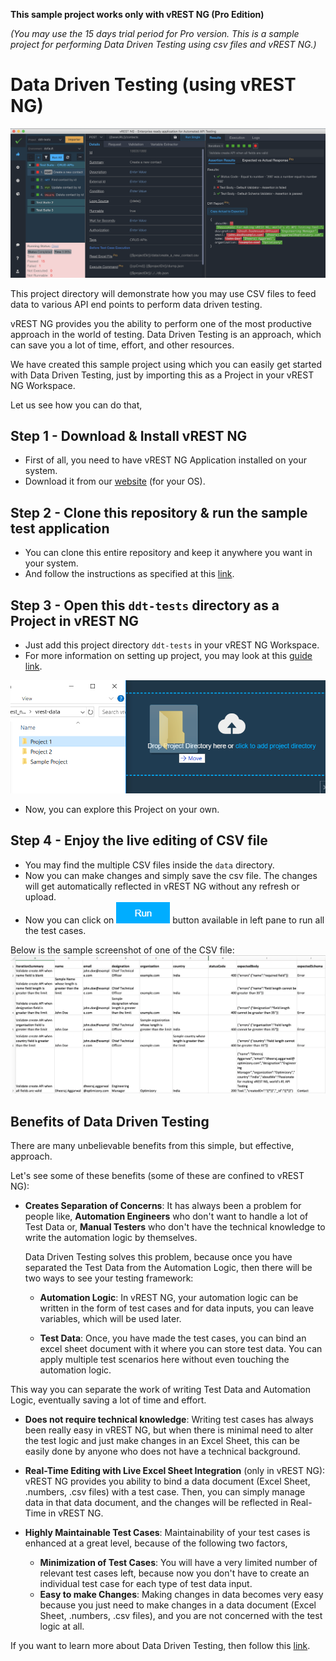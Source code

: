 **This sample project works only with vREST NG (Pro Edition)**


*(You may use the 15 days trial period for Pro version. This is a sample project for performing Data Driven Testing using csv files and vREST NG.)*

# Data Driven Testing (using vREST NG) 

![](../../assets/ddt-tests.png)

This project directory will demonstrate how you may use CSV files to feed data to various API end points to perform data driven testing.

vREST NG provides you the ability to perform one of the most productive approach in the world of testing. Data Driven Testing is an approach, which can save you a lot of time, effort, and other resources.

We have created this sample project using which you can easily get started with Data Driven Testing, just by importing this as a Project in your vREST NG Workspace.

Let us see how you can do that,

## Step 1 - Download & Install vREST NG
* First of all, you need to have vREST NG Application installed on your system.
* Download it from our [website](https://vrest.io) (for your OS).

## Step 2 - Clone this repository & run the sample test application
* You can clone this entire repository and keep it anywhere you want in your system. 
* And follow the instructions as specified at this [link](https://github.com/Optimizory/examples-vrest-ng).

## Step 3 - Open this `ddt-tests` directory as a Project in vREST NG
* Just add this project directory `ddt-tests` in your vREST NG Workspace.
* For more information on setting up project, you may look at this [guide link](https://vrest.io/docs/app/new-user.html).

![](../../assets/setup-project.png)

* Now, you can explore this Project on your own.

## Step 4 - Enjoy the live editing of CSV file
* You may find the multiple CSV files inside the `data` directory. 
* Now you can make changes and simply save the csv file. The changes will get automatically reflected in vREST NG without any refresh or upload.
* Now you can click on ![](../../assets/run-button.png) button available in left pane to run all the test cases.

Below is the sample screenshot of one of the CSV file:
![](../../assets/excel-sheet.png)



## Benefits of Data Driven Testing

There are many unbelievable benefits from this simple, but effective, approach.

Let's see some of these benefits (some of these are confined to vREST NG):

* **Creates Separation of Concerns**: It has always been a problem for people like, **Automation Engineers** who don't want to handle a lot of Test Data or, **Manual Testers** who don't have the technical knowledge to write the automation logic by themselves. 

    Data Driven Testing solves this problem, because once you have separated the Test Data from the Automation Logic, then there will be two ways to see your testing framework:
    * **Automation Logic**: In vREST NG, your automation logic can be written in the form of test cases and for data inputs, you can leave variables, which will be used later.
    
    * **Test Data**: Once, you have made the test cases, you can bind an excel sheet document with it where you can store test data. You can apply multiple test scenarios here without even touching the automation logic.

This way you can separate the work of writing Test Data and Automation Logic, eventually saving a lot of time and effort. 

* **Does not require technical knowledge**: Writing test cases has always been really easy in vREST NG, but when there is minimal need to alter the test logic and just make changes in an Excel Sheet, this can be easily done by anyone who does not have a technical background.  

* **Real-Time Editing with Live Excel Sheet Integration** (only in vREST NG): vREST NG provides you ability to bind a data document (Excel Sheet, .numbers, .csv files) with a test case. Then, you can simply manage data in that data document, and the changes will be reflected in Real-Time in vREST NG. 

* **Highly Maintainable Test Cases**: Maintainability of your test cases is enhanced at a great level, because of the following two factors,
    * **Minimization of Test Cases**: You will have a very limited number of relevant test cases left, because now you don't have to create an individual test case for each type of test data input.
    * **Easy to make Changes**: Making changes in data becomes very easy because you just need to make changes in a data document (Excel Sheet, .numbers, .csv files), and you are not concerned with the test logic at all.

If you want to learn more about Data Driven Testing, then follow this [link](https://vrest.io/docs/app/methodologies/data-driven-testing.html).